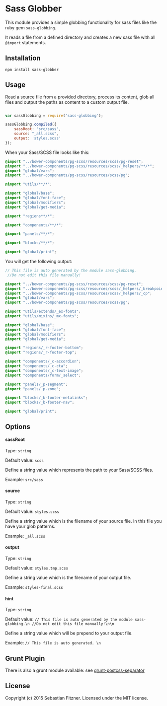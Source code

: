 Sass Globber
============

This module provides a simple globbing functionality for sass files like the ruby gem `sass-globbing`.

It reads a file from a defined directory and creates a new sass file with all `@import` statements.

## Installation

`npm install sass-globber`

## Usage

Read a source file from a provided directory, process its content, glob all files and output the paths as content to a custom output file.

``` js

var sassGlobbing = require('sass-globbing');

sassGlobbing.compiled({
	sassRoot: 'src/sass',
	source: "_all.scss",
	output: 'styles.scss'
});

```

When your Sass/SCSS file looks like this: 
``` scss
@import "../bower-components/pg-scss/resources/scss/pg-reset";
@import "../bower-components/pg-scss/resources/scss/_helpers/**/*";
@import "global/vars";
@import "../bower-components/pg-scss/resources/scss/pg";

@import "utils/**/*";

@import "global/base";
@import "global/font-face";
@import "global/modifiers";
@import "global/get-media";

@import "regions**/*";

@import "components/**/*";

@import "panels/**/*";

@import "blocks/**/*";

@import "global/print";
``` 

You will get the following output:

``` scss
// This file is auto generated by the module sass-globbing.
 //Do not edit this file manually!

@import "../bower-components/pg-scss/resources/scss/pg-reset";
@import "../bower-components/pg-scss/resources/scss/_helpers/_breakpoint";
@import "../bower-components/pg-scss/resources/scss/_helpers/_cp";
@import "global/vars";
@import "../bower-components/pg-scss/resources/scss/pg";

@import "utils/extends/_ex-fonts";
@import "utils/mixins/_mx-fonts";

@import "global/base";
@import "global/font-face";
@import "global/modifiers";
@import "global/get-media";

@import "regions/_r-footer-bottom";
@import "regions/_r-footer-top";

@import "components/_c-accordion";
@import "components/_c-cta";
@import "components/_c-text-image";
@import "components/form/_select";

@import "panels/_p-segment";
@import "panels/_p-zone";

@import "blocks/_b-footer-metalinks";
@import "blocks/_b-footer-nav";

@import "global/print";
```

## Options

#### sassRoot

Type: `string`

Default value: `scss`

Define a string value which represents the path to your Sass/SCSS files.

Example: `src/sass`

#### source

Type: `string`

Default value: `styles.scss`

Define a string value which is the filename of your source file. In this file you have your glob patterns. 

Example: `_all.scss`

#### output

Type: `string`

Default value: `styles.tmp.scss`

Define a string value which is the filename of your output file.

Example: `styles-final.scss`

#### hint

Type: `string`

Default value: `// This file is auto generated by the module sass-globbing.\n //Do not edit this file manually!\n\n`

Define a string value which will be prepend to your output file.

Example: `// This file is auto generated. \n`

## Grunt Plugin

There is also a grunt module available: see [grunt-postcss-separator](https://github.com/Sebastian-Fitzner/grunt-sass-globber)

## License
Copyright (c) 2015 Sebastian Fitzner. Licensed under the MIT license.